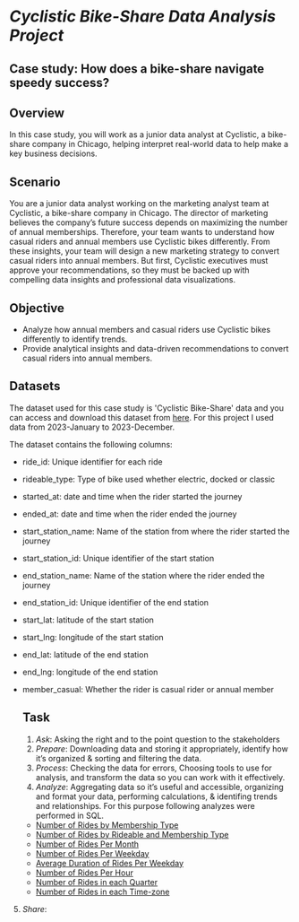 # ***Cyclistic Bike-Share Data Analysis Project***
## Case study: How does a bike-share navigate speedy success?
## **Overview**
In this case study, you will work as a junior data analyst at Cyclistic, a bike-share company in Chicago, helping interpret real-world data to help make a key business decisions.
## **Scenario**
You are a junior data analyst working on the marketing analyst team at Cyclistic, a bike-share
company in Chicago. The director of marketing believes the company’s future success
depends on maximizing the number of annual memberships. Therefore, your team wants to
understand how casual riders and annual members use Cyclistic bikes differently. From these
insights, your team will design a new marketing strategy to convert casual riders into annual
members. But first, Cyclistic executives must approve your recommendations, so they must be
backed up with compelling data insights and professional data visualizations.
## **Objective**
- Analyze how annual members and casual riders use Cyclistic bikes differently to identify trends.  
- Provide analytical insights and data-driven recommendations to convert casual riders into annual members.
## **Datasets**
The dataset used for this case study is 'Cyclistic Bike-Share' data and you can access and download this dataset from [here](https://divvy-tripdata.s3.amazonaws.com/index.html). For this project I used data from 2023-January to 2023-December.

The dataset contains the following columns:
- ride_id: Unique identifier for each ride
- rideable_type: Type of bike used whether electric, docked or classic
- started_at: date and time when the rider started the journey
- ended_at: date and time when the rider ended the journey
- start_station_name: Name of the station from where the rider started the journey
- start_station_id: Unique identifier of the start station
- end_station_name: Name of the station where the rider ended the journey
- end_station_id: Unique identifier of the end station
- start_lat: latitude of the start station
- start_lng: longitude of the start station
- end_lat: latitude of the end station
- end_lng: longitude of the end station
- member_casual: Whether the rider is casual rider or annual member

  ## **Task**
  1. *Ask*: Asking the right and to the point question to the stakeholders
  2. *Prepare*: Downloading data and storing it appropriately, identify how it’s organized & sorting and filtering the data.
  3. *Process*: Checking the data for errors, Choosing tools to use for analysis, and transform the data so you can work with it effectively.
  4. *Analyze*: Aggregating data so it’s useful and accessible, organizing and format your data, performing calculations, & identifing trends and relationships. For this purpose following analyzes were performed in SQL.
  - [Number of Rides by Membership Type](https://github.com/kvisalpara8/Cyclistic-Bike-Share-Analysis/blob/main/sql%20query/1.%20number%20of%20rides%20by%20membership%20type.sql)
  - [Number of Rides by Rideable and Membership Type](https://github.com/kvisalpara8/Cyclistic-Bike-Share-Analysis/blob/main/sql%20query/2.%20rides%20by%20rideable_type%20and%20member_casual.sql)
  - [Number of Rides Per Month](https://github.com/kvisalpara8/Cyclistic-Bike-Share-Analysis/blob/main/sql%20query/3.%20number%20of%20rides%20by%20membership%20type%20and%20months.sql)
  - [Number of Rides Per Weekday](https://github.com/kvisalpara8/Cyclistic-Bike-Share-Analysis/blob/main/sql%20query/4.%20Proportion%20of%20rides%20by%20weekday%20partitioned%20by%20weekday.sql)
  - [Average Duration of Rides Per Weekday](https://github.com/kvisalpara8/Cyclistic-Bike-Share-Analysis/blob/main/sql%20query/5.%20Average%20ride%20duration%20per%20weekday.sql)
  - [Number of Rides Per Hour](https://github.com/kvisalpara8/Cyclistic-Bike-Share-Analysis/blob/main/sql%20query/6.%20Proportion%20of%20rides%20by%20hours%20partitioned%20by%20membership%20type.sql)
  - [Number of Rides in each Quarter](https://github.com/kvisalpara8/Cyclistic-Bike-Share-Analysis/blob/main/sql%20query/7.%20Proportion%20of%20rides%20by%20Quarter%20partitioned%20by%20membership%20type.sql)
  - [Number of Rides in each Time-zone](https://github.com/kvisalpara8/Cyclistic-Bike-Share-Analysis/blob/main/sql%20query/8.%20Number%20of%20rides%20by%20time%20zone.sql)
 5. *Share*:
